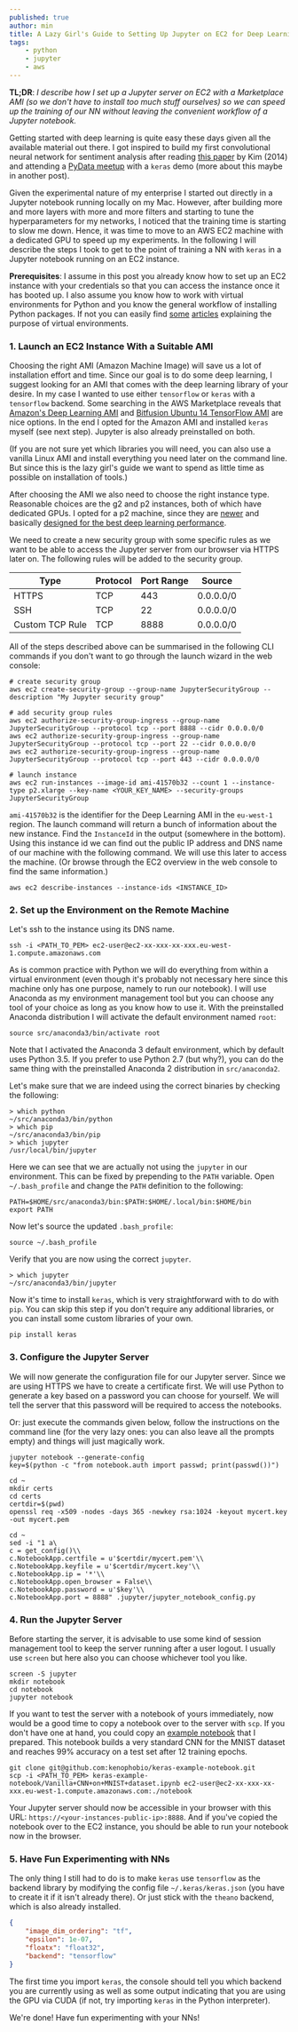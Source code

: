 ```yaml
---
published: true
author: min
title: A Lazy Girl's Guide to Setting Up Jupyter on EC2 for Deep Learning
tags: 
    - python
    - jupyter
    - aws
---
```

**TL;DR**: _I describe how I set up a Jupyter server on EC2 with a Marketplace AMI (so we don't have to install too much stuff ourselves) so we can speed up the training of our NN without leaving the convenient workflow of a Jupyter notebook._

Getting started with deep learning is quite easy these days given all the available material out there. I got inspired to build my first convolutional neural network for sentiment analysis after reading [this paper](https://arxiv.org/abs/1408.5882) by Kim (2014) and attending a [PyData meetup](http://www.slideshare.net/textkernel/practical-deep-learning-for-nlp) with a `keras` demo (more about this maybe in another post). 

Given the experimental nature of my enterprise I started out directly in a Jupyter notebook running locally on my Mac. However, after building more and more layers with more and more filters and starting to tune the hyperparameters for my networks, I noticed that the training time is starting to slow me down. Hence, it was time to move to an AWS EC2 machine with a dedicated GPU to speed up my experiments. In the following I will describe the steps I took to get to the point of training a NN with `keras` in a Jupyter notebook running on an EC2 instance. 

**Prerequisites**: I assume in this post you already know how to set up an EC2 instance with your credentials so that you can access the instance once it has booted up. I also assume you know how to work with virtual environments for Python and you know the general workflow of installing Python packages. If not you can easily find [some](https://realpython.com/blog/python/python-virtual-environments-a-primer/) [articles](http://www.simononsoftware.com/virtualenv-tutorial-part-2/) explaining the purpose of virtual environments.


### 1. Launch an EC2 Instance With a Suitable AMI

Choosing the right AMI (Amazon Machine Image) will save us a lot of installation effort and time. Since our goal is to do some deep learning, I suggest looking for an AMI that comes with the deep learning library of your desire. In my case I wanted to use either `tensorflow` or `keras` with a `tensorflow` backend. Some searching in the AWS Marketplace reveals that [Amazon's Deep Learning AMI](https://aws.amazon.com/marketplace/pp/B01M0AXXQB) and [Bitfusion Ubuntu 14 TensorFlow AMI](https://aws.amazon.com/marketplace/pp/B01EYKBEQ0) are nice options. In the end I opted for the Amazon AMI and installed `keras` myself (see next step). Jupyter is also already preinstalled on both. 

(If you are not sure yet which libraries you will need, you can also use a vanilla Linux AMI and install everything you need later on the command line. But since this is the lazy girl's guide we want to spend as little time as possible on installation of tools.)

After choosing the AMI we also need to choose the right instance type. Reasonable choices are the g2 and p2 instances, both of which have dedicated GPUs. I opted for a p2 machine, since they are [newer](https://aws.amazon.com/blogs/aws/new-p2-instance-type-for-amazon-ec2-up-to-16-gpus/) and basically [designed for the best deep learning performance](http://www.bitfusion.io/2016/11/03/quick-comparison-of-tensorflow-gpu-performance-on-aws-p2-and-g2-instances/).

We need to create a new security group with some specific rules as we want to be able to access the Jupyter server from our browser via HTTPS later on. The following rules will be added to the security group. 

| Type		| Protocol	| Port Range	| Source |
|-----------|-----------|---------------|--------|
| HTTPS		| TCP		| 443			|0.0.0.0/0 |
| SSH		| TCP		| 22			|0.0.0.0/0|
| Custom TCP Rule	|TCP	|8888		|0.0.0.0/0|

All of the steps described above can be summarised in the following CLI commands if you don't want to go through the launch wizard in the web console:

```shell
# create security group 
aws ec2 create-security-group --group-name JupyterSecurityGroup --description "My Jupyter security group"

# add security group rules 
aws ec2 authorize-security-group-ingress --group-name JupyterSecurityGroup --protocol tcp --port 8888 --cidr 0.0.0.0/0
aws ec2 authorize-security-group-ingress --group-name JupyterSecurityGroup --protocol tcp --port 22 --cidr 0.0.0.0/0
aws ec2 authorize-security-group-ingress --group-name JupyterSecurityGroup --protocol tcp --port 443 --cidr 0.0.0.0/0

# launch instance 
aws ec2 run-instances --image-id ami-41570b32 --count 1 --instance-type p2.xlarge --key-name <YOUR_KEY_NAME> --security-groups JupyterSecurityGroup
```

`ami-41570b32` is the identifier for the Deep Learning AMI in the `eu-west-1` region. The launch command will return a bunch of information about the new instance. Find the `InstanceId`  in the output (somewhere in the bottom). Using this instance id we can find out the public IP address and DNS name of our machine with the following command. We will use this later to access the machine. (Or browse through the EC2 overview in the web console to find the same information.)

```shell
aws ec2 describe-instances --instance-ids <INSTANCE_ID> 
```


### 2. Set up the Environment on the Remote Machine

Let's ssh to the instance using its DNS name.

```shell
ssh -i <PATH_TO_PEM> ec2-user@ec2-xx-xxx-xx-xxx.eu-west-1.compute.amazonaws.com
```
As is common practice with Python we will do everything from within a virtual environment (even though it's probably not necessary here since this machine only has one purpose, namely to run our notebook). I will use Anaconda as my environment management tool but you can choose any tool of your choice as long as you know how to use it. With the preinstalled Anaconda distribution I will activate the default environment named `root`:

```shell
source src/anaconda3/bin/activate root
```
Note that I activated the Anaconda 3 default environment, which by default uses Python 3.5. If you prefer to use Python 2.7 (but why?), you can do the same thing with the preinstalled Anaconda 2 distribution in `src/anaconda2`. 

Let's make sure that we are indeed using the correct binaries by checking the following:

```shell
> which python
~/src/anaconda3/bin/python
> which pip
~/src/anaconda3/bin/pip
> which jupyter
/usr/local/bin/jupyter
```

Here we can see that we are actually not using the `jupyter` in our environment. This can be fixed by prepending to the `PATH` variable. Open `~/.bash_profile` and change the `PATH` definition to the following:

```shell
PATH=$HOME/src/anaconda3/bin:$PATH:$HOME/.local/bin:$HOME/bin
export PATH
```

Now let's source the updated `.bash_profile`:

```shell
source ~/.bash_profile
```

Verify that you are now using the correct `jupyter`. 

```shell
> which jupyter
~/src/anaconda3/bin/jupyter
```

Now it's time to install `keras`, which is very straightforward with to do with `pip`. You can skip this step if you don't require any additional libraries, or you can install some custom libraries of your own.

```shell
pip install keras
```



### 3. Configure the Jupyter Server

We will now generate the configuration file for our Jupyter server. Since we are using HTTPS we have to create a certificate first. We will use Python to generate a key based on a password you can choose for yourself. We will tell the server that this password will be required to access the notebooks. 

Or: just execute the commands given below, follow the instructions on the command line (for the very lazy ones: you can also leave all the prompts empty) and things will just magically work.

```shell
jupyter notebook --generate-config
key=$(python -c "from notebook.auth import passwd; print(passwd())")
```

```shell
cd ~
mkdir certs
cd certs
certdir=$(pwd)
openssl req -x509 -nodes -days 365 -newkey rsa:1024 -keyout mycert.key -out mycert.pem
```

```shell
cd ~
sed -i "1 a\
c = get_config()\\
c.NotebookApp.certfile = u'$certdir/mycert.pem'\\
c.NotebookApp.keyfile = u'$certdir/mycert.key'\\
c.NotebookApp.ip = '*'\\
c.NotebookApp.open_browser = False\\
c.NotebookApp.password = u'$key'\\
c.NotebookApp.port = 8888" .jupyter/jupyter_notebook_config.py
```


### 4. Run the Jupyter Server

Before starting the server, it is advisable to use some kind of session management tool to keep the server running after a user logout. I usually use `screen` but here also you can choose whichever tool you like.

```shell
screen -S jupyter
mkdir notebook
cd notebook
jupyter notebook
```

If you want to test the server with a notebook of yours immediately, now would be a good time to copy a notebook over to the server with `scp`. If you don't have one at hand, you could copy an [example notebook](https://github.com/kenophobio/keras-example-notebook) that I prepared. This notebook builds a very standard CNN for the MNIST dataset and reaches 99% accuracy on a test set after 12 training epochs. 


```shell
git clone git@github.com:kenophobio/keras-example-notebook.git 
scp -i <PATH_TO_PEM> keras-example-notebook/Vanilla+CNN+on+MNIST+dataset.ipynb ec2-user@ec2-xx-xxx-xx-xxx.eu-west-1.compute.amazonaws.com:./notebook
```

Your Jupyter server should now be accessible in your browser with this URL: `https://<your-instances-public-ip>:8888`. And if you've copied the notebook over to the EC2 instance, you should be able to run your notebook now in the browser. 


### 5. Have Fun Experimenting with NNs

The only thing I still had to do is to make `keras` use `tensorflow` as the backend library by modifying the config file `~/.keras/keras.json` (you have to create it if it isn't already there). Or just stick with the `theano` backend, which is also already installed. 

```json
{
    "image_dim_ordering": "tf",
    "epsilon": 1e-07,
    "floatx": "float32",
    "backend": "tensorflow"
}
```

The first time you import `keras`, the console should tell you which backend you are currently using as well as some output indicating that you are using the GPU via CUDA (if not, try importing `keras` in the Python interpreter). 

We're done! Have fun experimenting with your NNs!
